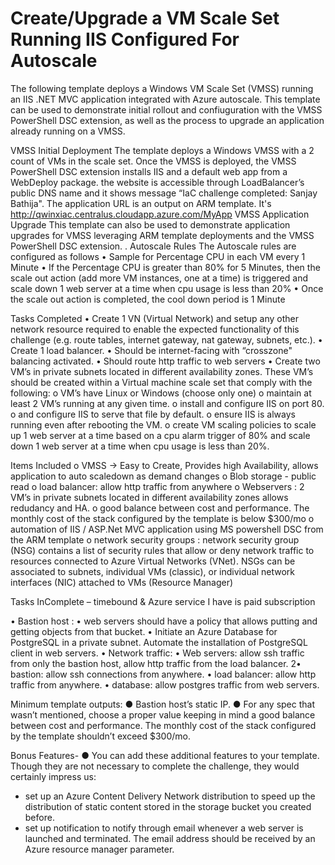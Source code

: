 # Create/Upgrade a VM Scale Set Running IIS Configured For Autoscale

The following template deploys a Windows VM Scale Set (VMSS) running an IIS .NET MVC application integrated with Azure autoscale. This template can be used to demonstrate initial rollout and confiuguration with the VMSS PowerShell DSC extension, as well as the process to upgrade an application already running on a VMSS.

VMSS Initial Deployment
The template deploys a Windows VMSS with a 2 count of VMs in the scale set. Once the VMSS is deployed, the VMSS PowerShell DSC extension installs IIS and a default web app from a WebDeploy package. the website is accessible through LoadBalancer’s public DNS name and it shows
message “IaC challenge completed: Sanjay Bathija".
The application URL is an output on ARM template. It's http://qwinxiac.centralus.cloudapp.azure.com/MyApp
VMSS Application Upgrade
This template can also be used to demonstrate application upgrades for VMSS leveraging ARM template deployments and the VMSS PowerShell DSC extension.
.
Autoscale Rules
The Autoscale rules are configured as follows
•	Sample for Percentage CPU in each VM every 1 Minute
•	If the Percentage CPU is greater than 80% for 5 Minutes, then the scale out action (add more VM instances, one at a time) is triggered and scale down 1 web server at a time when cpu usage is less than 20%
•	Once the scale out action is completed, the cool down period is 1 Minute

Tasks Completed
  •	Create 1 VN (Virtual Network) and setup any other network resource required to enable the expected functionality of this challenge (e.g. route tables, internet gateway, nat gateway, subnets, etc.).
  •	Create 1 load balancer.
  •	Should be internet-facing with “crosszone" balancing activated.
  •	Should route http traffic to web servers
  •	Create two VM’s in private subnets located in different availability zones. 
  These VM’s should be created within a Virtual machine scale set that comply with the following:
    o	VM’s have Linux or Windows (choose only one)
    o	maintain at least 2 VM’s running at any given time.
    o	install and configure IIS on port 80.
    o	and configure IIS to serve that file by default.
    o	ensure IIS is always running even after rebooting the VM.
    o	create VM scaling policies to scale up 1 web server at a time based on a cpu alarm trigger of 80% and scale down 1 web server at a time when cpu usage is less than 20%.

Items Included
    o  VMSS -> Easy to Create, Provides high Availability, allows application to auto scaledown as demand changes
    o  Blob storage - public read
    o  load balancer: allow http traffic from anywhere
    o  Webservers : 2 VM’s in private subnets located in different availability zones allows redudancy and HA.
    o  good balance between cost and performance. The monthly cost of the stack configured by the template is below $300/mo
    o  automation of IIS / ASP.Net MVC application using MS powershell DSC from the ARM template
    o  network security groups : network security group (NSG) contains a list of security rules that allow or deny network traffic to resources connected to 
       Azure Virtual Networks (VNet). NSGs can be associated to subnets, individual VMs (classic), or individual network interfaces (NIC) attached to VMs (Resource Manager)



Tasks InComplete – timebound & Azure service I have is paid subscription

  •	Bastion host : 
  •	web servers should have a policy that allows putting and getting objects from that bucket.
  •	Initiate an Azure Database for PostgreSQL in a private subnet. Automate the installation of PostgreSQL client in web servers.
  •	Network traffic:
  •	Web servers: allow ssh traffic from only the bastion host, allow http traffic from the load balancer.
  2•	bastion: allow ssh connections from anywhere.
  •	load balancer: allow http traffic from anywhere.
  •	database: allow postgres traffic from web servers.

  Minimum template outputs:
  ● Bastion host’s static IP.
  ● For any spec that wasn’t mentioned, choose a proper value keeping in mind a
  good balance between cost and performance. The monthly cost of the stack
  configured by the template shouldn’t exceed $300/mo.

  Bonus Features-
  ● You can add these additional features to your template. Though they
  are not necessary to complete the challenge, they would certainly impress us:
  - set up an Azure Content Delivery Network distribution to speed up the distribution of
  static content stored in the storage bucket you created before.
  - set up notification to notify through email whenever a web server is launched and
  terminated. The email address should be received by an Azure resource manager
  parameter.


